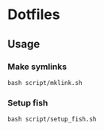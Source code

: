 # Dotfiles

## Usage

### Make symlinks

```console
bash script/mklink.sh
```

### Setup fish

```console
bash script/setup_fish.sh
```
